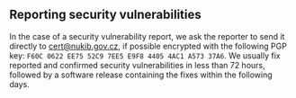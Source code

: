 ## Reporting security vulnerabilities

In the case of a security vulnerability report, we ask the reporter to send it directly to cert@nukib.gov.cz, if possible encrypted with the following PGP key: `F60C 0622 EE75 52C9 7EE5 E9F8 4405 4AC1 A573 37A6`. We usually fix reported and confirmed security vulnerabilities in less than 72 hours, followed by a software release containing the fixes within the following days. 
